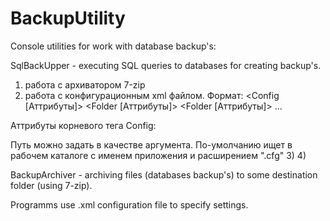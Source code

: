 # BackupUtility
Console utilities for work with database backup's:

SqlBackUpper - executing SQL queries to databases for creating backup's.
1) работа с архиватором 7-zip
2) работа с конфигурационным xml файлом. Формат:
<Config [Аттрибуты]>
  <Folder [Аттрибуты]>
  <Folder [Аттрибуты]>
  ...
</Config>
Аттрибуты корневого тега Config:
  
Путь можно задать в качестве аргумента. По-умолчанию ищет в рабочем каталоге с именем приложения и расширением ".cfg"
3) 
4)

BackupArchiver - archiving files (databases backup's) to some destination folder (using 7-zip).

Programms use .xml configuration file to specify settings.

